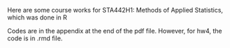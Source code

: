 Here are some course works for STA442H1: Methods of Applied Statistics, which was done in R

Codes are in the appendix at the end of the pdf file. However, for hw4, the code is in .rmd file.
